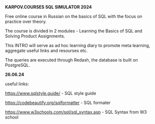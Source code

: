 **KARPOV.COURSES SQL SIMULATOR 2024**

Free online course in Russian on the basics of SQL with the focus on practice over theory.

The course is divided in 2 modules - Learning the Basics of SQL and Solving Product Assignments.

This INTRO will serve as ad hoc learning diary to promote meta learning, aggregate useful links and resourses etc.

The queries are executed through Redash, the database is built on PostgreSQL.

**26.06.24**

useful links: 

https://www.sqlstyle.guide/ - SQL style guide

https://codebeautify.org/sqlformatter - SQL formater

https://www.w3schools.com/sql/sql_syntax.asp - SQL Syntax from W3 school

